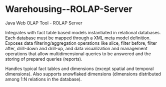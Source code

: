 # Warehousing--ROLAP-Server
Java Web OLAP Tool - ROLAP Server

Integrates with fact table based models instantiated in relational databases. 
Each database must be mapped through a XML meta model definition.
Exposes data filtering/aggregation operations like slice, filter before, filter after, drill-down and drill-up, and data visualization and management operations that allow multidimensional queries to be answered and the storing of prepared queries (reports).

Handles typical fact tables and dimensions (except spatial and temporal dimensions). Also supports snowflaked dimensions (dimensions distributed among 1:N relations in the database).
